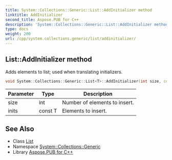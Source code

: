 ```yaml
---
title: System::Collections::Generic::List::AddInitializer method
linktitle: AddInitializer
second_title: Aspose.PUB for C++
description: 'System::Collections::Generic::List::AddInitializer method. Adds elements to list; used when translating initializers in C++.'
type: docs
weight: 200
url: /cpp/system.collections.generic/list/addinitializer/
---
```

## List::AddInitializer method


Adds elements to list; used when translating initializers.

```cpp
void System::Collections::Generic::List<T>::AddInitializer(int size, const T inits[])
```


| Parameter | Type | Description |
| --- | --- | --- |
| size | int | Number of elements to insert. |
| inits | const T | Elements to insert. |

## See Also

* Class [List](../)
* Namespace [System::Collections::Generic](../../)
* Library [Aspose.PUB for C++](../../../)

